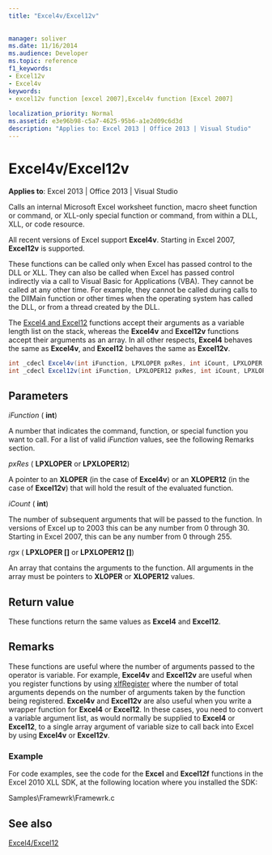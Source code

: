 ```yaml
---
title: "Excel4v/Excel12v"
 
 
manager: soliver
ms.date: 11/16/2014
ms.audience: Developer
ms.topic: reference
f1_keywords:
- Excel12v
- Excel4v
keywords:
- excel12v function [excel 2007],Excel4v function [Excel 2007]
 
localization_priority: Normal
ms.assetid: e3e96b98-c5a7-4625-95b6-a1e2d09c6d3d
description: "Applies to: Excel 2013 | Office 2013 | Visual Studio"
---
```


# Excel4v/Excel12v

 **Applies to**: Excel 2013 | Office 2013 | Visual Studio 
  
Calls an internal Microsoft Excel worksheet function, macro sheet function or command, or XLL-only special function or command, from within a DLL, XLL, or code resource.
  
All recent versions of Excel support **Excel4v**. Starting in Excel 2007, **Excel12v** is supported. 
  
These functions can be called only when Excel has passed control to the DLL or XLL. They can also be called when Excel has passed control indirectly via a call to Visual Basic for Applications (VBA). They cannot be called at any other time. For example, they cannot be called during calls to the DllMain function or other times when the operating system has called the DLL, or from a thread created by the DLL. 
  
The [Excel4 and Excel12](excel4-excel12.md) functions accept their arguments as a variable length list on the stack, whereas the **Excel4v** and **Excel12v** functions accept their arguments as an array. In all other respects, **Excel4** behaves the same as **Excel4v**, and **Excel12** behaves the same as **Excel12v**.
  
```cs
int _cdecl Excel4v(int iFunction, LPXLOPER pxRes, int iCount, LPXLOPER rgx[]);
int _cdecl Excel12v(int iFunction, LPXLOPER12 pxRes, int iCount, LPXLOPER12 rgx[]);
```

## Parameters

 _iFunction_ ( **int**)
  
A number that indicates the command, function, or special function you want to call. For a list of valid  _iFunction_ values, see the following Remarks section. 
  
 _pxRes_ ( **LPXLOPER** or **LPXLOPER12**)
  
A pointer to an **XLOPER** (in the case of **Excel4v**) or an **XLOPER12** (in the case of **Excel12v**) that will hold the result of the evaluated function.
  
 _iCount_ ( **int**)
  
The number of subsequent arguments that will be passed to the function. In versions of Excel up to 2003 this can be any number from 0 through 30. Starting in Excel 2007, this can be any number from 0 through 255.
  
 _rgx_ ( **LPXLOPER []** or **LPXLOPER12 []**)
  
An array that contains the arguments to the function. All arguments in the array must be pointers to **XLOPER** or **XLOPER12** values. 
  
## Return value

These functions return the same values as **Excel4** and **Excel12**.
  
## Remarks

These functions are useful where the number of arguments passed to the operator is variable. For example, **Excel4v** and **Excel12v** are useful when you register functions by using [xlfRegister](xlfregister-form-1.md) where the number of total arguments depends on the number of arguments taken by the function being registered. **Excel4v** and **Excel12v** are also useful when you write a wrapper function for **Excel4** or **Excel12**. In these cases, you need to convert a variable argument list, as would normally be supplied to **Excel4** or **Excel12**, to a single array argument of variable size to call back into Excel by using **Excel4v** or **Excel12v**.
  
### Example

For code examples, see the code for the **Excel** and **Excel12f** functions in the Excel 2010 XLL SDK, at the following location where you installed the SDK: 
  
Samples\Framewrk\Framewrk.c
  
## See also



[Excel4/Excel12](excel4-excel12.md)


